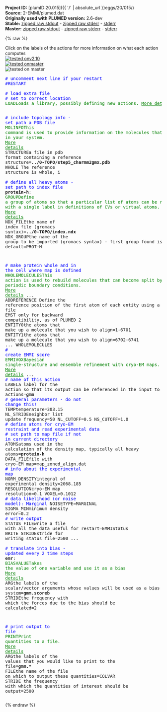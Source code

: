 **Project ID:** [plumID:20.015]({{ '/' | absolute_url }}eggs/20/015/)  
**Source:** 2-EMMI/plumed.dat  
**Originally used with PLUMED version:** 2.6-dev  
**Stable:** [zipped raw stdout](plumed.dat.plumed.stdout.txt.zip) - [zipped raw stderr](plumed.dat.plumed.stderr.txt.zip) - [stderr](plumed.dat.plumed.stderr)  
**Master:** [zipped raw stdout](plumed.dat.plumed_master.stdout.txt.zip) - [zipped raw stderr](plumed.dat.plumed_master.stderr.txt.zip) - [stderr](plumed.dat.plumed_master.stderr)  

{% raw %}
<div class="plumedpreheader">
<div class="headerInfo" id="value_details_data/2-EMMI/plumed.dat"> Click on the labels of the actions for more information on what each action computes </div>
<div class="containerBadge">
<div class="headerBadge"><a href="plumed.dat.plumed.stderr"><img src="https://img.shields.io/badge/v2.10-failed-red.svg" alt="tested onv2.10" /></a></div>
<div class="headerBadge"><a href="plumed.dat.plumed_master.stderr"><img src="https://img.shields.io/badge/master-failed-red.svg" alt="tested onmaster" /></a></div>
<div class="headerBadge"><img src="https://img.shields.io/badge/with-LOAD-yellow.svg" alt="tested on master" /></div>
</div>
</div>
<pre class="plumedlisting">
<span style="color:blue" class="comment"># uncomment next line if your restart</span>
<span style="color:blue" class="comment">#RESTART</span>
<br/><span style="color:blue" class="comment"># load extra file</span>
<span style="color:blue" class="comment"># set to correct location</span>
<span class="plumedtooltip" style="color:green">LOAD<span class="right">Loads a library, possibly defining new actions. <a href="https://www.plumed.org/doc-master/user-doc/html/LOAD" style="color:green">More details</a><i></i></span></span> <span class="plumedtooltip">FILE<span class="right">file to be loaded<i></i></span></span>=EMMIVox.cpp

<span style="color:blue" class="comment"># include topology info - set path a PDB file</span>
<span style="display:none;" id="data/2-EMMI/plumed.dat">The LOAD action with label <b></b> calculates something</span><span class="plumedtooltip" style="color:green">MOLINFO<span class="right">This command is used to provide information on the molecules that are present in your system. <a href="https://www.plumed.org/doc-master/user-doc/html/MOLINFO" style="color:green">More details</a><i></i></span></span> <span class="plumedtooltip">STRUCTURE<span class="right">a file in pdb format containing a reference structure<i></i></span></span>=<b name="data/2-EMMI/plumed.dat">../0-TOPO/step5_charmm2gmx.pdb</b> <span class="plumedtooltip">WHOLE<span class="right"> The reference structure is whole, i<i></i></span></span>
<br/><span style="color:blue" class="comment"># define all heavy atoms - set path to index file</span>
<b name="data/2-EMMI/plumed.datprotein-h" onclick='showPath("data/2-EMMI/plumed.dat","data/2-EMMI/plumed.datprotein-h","data/2-EMMI/plumed.datprotein-h","brown")'>protein-h</b>: <span class="plumedtooltip" style="color:green">GROUP<span class="right">Define a group of atoms so that a particular list of atoms can be referenced with a single label in definitions of CVs or virtual atoms. <a href="https://www.plumed.org/doc-master/user-doc/html/GROUP" style="color:green">More details</a><i></i></span></span> <span class="plumedtooltip">NDX_FILE<span class="right">the name of index file (gromacs syntax)<i></i></span></span>=<b name="data/2-EMMI/plumed.dat">../0-TOPO/index.ndx</b> <span class="plumedtooltip">NDX_GROUP<span class="right">the name of the group to be imported (gromacs syntax) - first group found is used by default<i></i></span></span>=PROT-H

<span style="color:blue" class="comment"># make protein whole and in the cell where map is defined</span>
<span style="display:none;" id="data/2-EMMI/plumed.datprotein-h">The GROUP action with label <b>protein-h</b> calculates something</span><span class="plumedtooltip" style="color:green">WHOLEMOLECULES<span class="right">This action is used to rebuild molecules that can become split by the periodic boundary conditions. <a href="https://www.plumed.org/doc-master/user-doc/html/WHOLEMOLECULES" style="color:green">More details</a><i></i></span></span> ...
<span class="plumedtooltip">ADDREFERENCE<span class="right"> Define the reference position of the first atom of each entity using a PDB file<i></i></span></span>
<span class="plumedtooltip">EMST<span class="right"> only for backward compatibility, as of PLUMED 2<i></i></span></span>
<span class="plumedtooltip">ENTITY0<span class="right">the atoms that make up a molecule that you wish to align<i></i></span></span>=1-6701
<span class="plumedtooltip">ENTITY1<span class="right">the atoms that make up a molecule that you wish to align<i></i></span></span>=6702-6741
... WHOLEMOLECULES
<br/><span style="color:blue" class="comment"># create EMMI score</span>
<span class="plumedtooltip" style="color:green">EMMIVOX<span class="right">Bayesian single-structure and ensemble refinement with cryo-EM maps. <a href="https://www.plumed.org/doc-master/user-doc/html/EMMIVOX" style="color:green">More details</a><i></i></span></span> ...
<span style="color:blue" class="comment"># name of this action</span>
<span class="plumedtooltip">LABEL<span class="right">a label for the action so that its output can be referenced in the input to other actions<i></i></span></span>=<b name="data/2-EMMI/plumed.datgmm" onclick='showPath("data/2-EMMI/plumed.dat","data/2-EMMI/plumed.datgmm","data/2-EMMI/plumed.datgmm","brown")'>gmm</b>
<span style="color:blue" class="comment"># general parameters - do not change this! </span>
<span class="plumedtooltip">TEMP<span class="right">temperature<i></i></span></span>=303.15 <span class="plumedtooltip">NL_STRIDE<span class="right">neighbor list update frequency<i></i></span></span>=50 NL_CUTOFF=0.5 NS_CUTOFF=1.0
<span style="color:blue" class="comment"># define atoms for cryo-EM restraint and read experimental data</span>
<span style="color:blue" class="comment"># set path to map file if not in current directory</span>
<span class="plumedtooltip">ATOMS<span class="right">atoms used in the calculation of the density map, typically all heavy atoms<i></i></span></span>=<b name="data/2-EMMI/plumed.datprotein-h">protein-h</b> <span class="plumedtooltip">DATA_FILE<span class="right">file with cryo-EM map<i></i></span></span>=map_zoned_align.dat
<span style="color:blue" class="comment"># info about the experimental map</span>
<span class="plumedtooltip">NORM_DENSITY<span class="right">integral of experimental density<i></i></span></span>=2068.185 <span class="plumedtooltip">RESOLUTION<span class="right">cryo-EM map resolution<i></i></span></span>=0.1 VOXEL=0.1012
<span style="color:blue" class="comment"># data likelihood (or noise model): Marginal</span>
NOISETYPE=MARGINAL <span class="plumedtooltip">SIGMA_MIN<span class="right">minimum density error<i></i></span></span>=0.2
<span style="color:blue" class="comment"># write output</span>
<span class="plumedtooltip">STATUS_FILE<span class="right">write a file with all the data useful for restart<i></i></span></span>=EMMIStatus <span class="plumedtooltip">WRITE_STRIDE<span class="right">stride for writing status file<i></i></span></span>=2500
...
<br/><span style="color:blue" class="comment"># translate into bias - updated every 2 time steps</span>
<span style="display:none;" id="data/2-EMMI/plumed.datgmm">The EMMIVOX action with label <b>gmm</b> calculates the following quantities:<table  align="center" frame="void" width="95%" cellpadding="5%"><tr><td width="5%"><b> Quantity </b>  </td><td><b> Description </b> </td></tr><tr><td width="5%">gmm.scoreb</td><td>Bayesian score</td></tr><tr><td width="5%">gmm.scale</td><td>scale factor</td></tr><tr><td width="5%">gmm.offset</td><td>offset</td></tr><tr><td width="5%">gmm.accB</td><td>Bfactor MC acceptance</td></tr><tr><td width="5%">gmm.kbt</td><td>temperature in energy unit</td></tr></table></span><b name="data/2-EMMI/plumed.datemr" onclick='showPath("data/2-EMMI/plumed.dat","data/2-EMMI/plumed.datemr","data/2-EMMI/plumed.datemr","brown")'>emr</b>: <span class="plumedtooltip" style="color:green">BIASVALUE<span class="right">Takes the value of one variable and use it as a bias <a href="https://www.plumed.org/doc-master/user-doc/html/BIASVALUE" style="color:green">More details</a><i></i></span></span> <span class="plumedtooltip">ARG<span class="right">the labels of the scalar/vector arguments whose values will be used as a bias on the system<i></i></span></span>=<b name="data/2-EMMI/plumed.datgmm">gmm.scoreb</b> <span class="plumedtooltip">STRIDE<span class="right">the frequency with which the forces due to the bias should be calculated<i></i></span></span>=2

<span style="color:blue" class="comment"># print output to file</span>
<span style="display:none;" id="data/2-EMMI/plumed.datemr">The BIASVALUE action with label <b>emr</b> calculates the following quantities:<table  align="center" frame="void" width="95%" cellpadding="5%"><tr><td width="5%"><b> Quantity </b>  </td><td><b> Description </b> </td></tr><tr><td width="5%">emr.bias</td><td>the instantaneous value of the bias potential</td></tr><tr><td width="5%">emr._bias</td><td>one or multiple instances of this quantity can be referenced elsewhere in the input file</td></tr></table></span><span class="plumedtooltip" style="color:green">PRINT<span class="right">Print quantities to a file. <a href="https://www.plumed.org/doc-master/user-doc/html/PRINT" style="color:green">More details</a><i></i></span></span> <span class="plumedtooltip">ARG<span class="right">the labels of the values that you would like to print to the file<i></i></span></span>=<b name="data/2-EMMI/plumed.datgmm">gmm.*</b> <span class="plumedtooltip">FILE<span class="right">the name of the file on which to output these quantities<i></i></span></span>=COLVAR <span class="plumedtooltip">STRIDE<span class="right"> the frequency with which the quantities of interest should be output<i></i></span></span>=2500
</pre>
{% endraw %}
